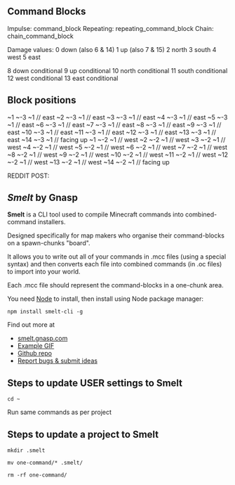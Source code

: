 Command Blocks
--------------

Impulse: command_block
Repeating: repeating_command_block
Chain: chain_command_block

Damage values:
 0 down (also 6 & 14)
 1 up (also 7 & 15)
 2 north
 3 south
 4 west
 5 east

 8 down conditional
 9 up conditional
 10 north conditional
 11 south conditional
 12 west conditional
 13 east conditional

Block positions
---------------

~1 ~-3 ~1 // east
~2 ~-3 ~1 // east
~3 ~-3 ~1 // east
~4 ~-3 ~1 // east
~5 ~-3 ~1 // east
~6 ~-3 ~1 // east
~7 ~-3 ~1 // east
~8 ~-3 ~1 // east
~9 ~-3 ~1 // east
~10 ~-3 ~1 // east
~11 ~-3 ~1 // east
~12 ~-3 ~1 // east
~13 ~-3 ~1 // east
~14 ~-3 ~1 // facing up
~1 ~-2 ~1 // west
~2 ~-2 ~1 // west
~3 ~-2 ~1 // west
~4 ~-2 ~1 // west
~5 ~-2 ~1 // west
~6 ~-2 ~1 // west
~7 ~-2 ~1 // west
~8 ~-2 ~1 // west
~9 ~-2 ~1 // west
~10 ~-2 ~1 // west
~11 ~-2 ~1 // west
~12 ~-2 ~1 // west
~13 ~-2 ~1 // west
~14 ~-2 ~1 // facing up

REDDIT POST:

***Smelt*** by Gnasp
------------------------------------------

**Smelt** is a CLI tool used to compile Minecraft commands into combined-command installers.

Designed specifically for map makers who organise their command-blocks on a spawn-chunks "board".

It allows you to write out all of your commands in .mcc files (using a special syntax) and then converts each file into combined commands (in .oc files) to import into your world.

Each .mcc file should represent the command-blocks in a one-chunk area.

You need [Node](https://nodejs.org/en/) to install, then install using Node package manager:

`npm install smelt-cli -g`

Find out more at 

* [smelt.gnasp.com](http://smelt.gnasp.com)
* [Example GIF](https://raw.githubusercontent.com/GnaspGames/smelt/master/demo/smelt-demo.gif)
* [Github repo](https://github.com/GnaspGames/smelt)
* [Report bugs & submit ideas](https://github.com/GnaspGames/smelt/issues)


Steps to update USER settings to Smelt
--------------------------------------

`cd ~`

Run same commands as per project

Steps to update a project to Smelt
----------------------------------

`mkdir .smelt`

`mv one-command/* .smelt/`

`rm -rf one-command/`





